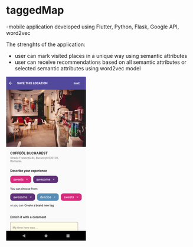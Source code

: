 # taggedMap

-mobile application developed using Flutter, Python, Flask, Google API, word2vec

The strenghts of the application:
- user can mark visited places in a unique way using semantic attributes
- user can receive recommendations based on all semantic attributes or selected semantic attributes using word2vec model

![Image of Yaktocat](https://github.com/ramonaistoc/taggedMap/blob/master/Photos/addtagpageapp.jpg)
